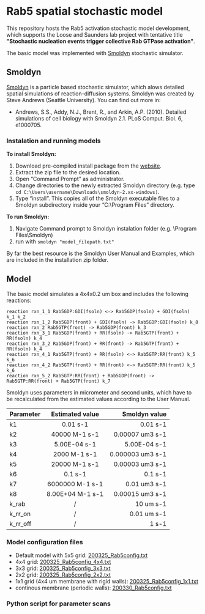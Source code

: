 # Rab5 spatial stochastic model

This repository hosts the Rab5 activation stochastic model development, which supports the Loose and Saunders lab project with tentative title **"Stochastic nucleation events trigger collective Rab GTPase activation"**.

The basic model was implemented with [Smoldyn](http://www.smoldyn.org/) stochastic simulator. 

## Smoldyn

[Smoldyn](http://www.smoldyn.org/) is a particle based stochastic simulator, which alows detailed spatial simulations of reaction-diffusion systems. Smoldyn was created by Steve Andrews (Seattle University). You can find out more in:
*  Andrews, S.S., Addy, N.J., Brent, R., and Arkin, A.P. (2010). Detailed simulations of cell biology with Smoldyn 2.1. PLoS Comput. Biol. 6, e1000705.

### Instalation and running models

**To install Smoldyn:**
1.  Download pre-compiled install package from the [website](http://www.smoldyn.org/download.html).
2. Extract the zip file to the desired location.
3. Open “Command Prompt” as administrator.
4. Change directories to the newly extracted Smoldyn directory (e.g. type `cd C:\Users\username\Downloads\smoldyn-2.xx-windows)`.
5. Type “install”. This copies all of the Smoldyn executable files to a Smoldyn subdirectory inside your “C:\Program Files” directory.

**To run Smoldyn:**
1.  Navigate Command prompt to Smoldyn instalation folder (e.g. \Program Files\Smoldyn)
2.  run with `smoldyn "model_filepath.txt"` 

By far the best resource is the Smoldyn User Manual and Examples, which are included in the installation zip folder.


## Model

The basic model simulates a 4x4x0.2 um box and includes the following reactions:

```
reaction rxn_1_1 Rab5GDP:GDI(fsoln) <-> Rab5GDP(fsoln) + GDI(fsoln) k_1 k_2
reaction rxn_1_2 Rab5GDP(front) + GDI(fsoln) -> Rab5GDP:GDI(fsoln) k_8
reaction rxn_2 Rab5GTP(front) -> Rab5GDP(front) k_3
reaction rxn_3_1 Rab5GDP(front) + RR(fsoln) -> Rab5GTP(front) + RR(fsoln) k_4
reaction rxn_3_2 Rab5GDP(front) + RR(front) -> Rab5GTP(front) + RR(fsoln) k_4
reaction rxn_4_1 Rab5GTP(front) + RR(fsoln) <-> Rab5GTP:RR(front) k_5 k_6
reaction rxn_4_2 Rab5GTP(front) + RR(front) <-> Rab5GTP:RR(front) k_5 k_6
reaction rxn_5_2 Rab5GTP:RR(front) + Rab5GDP(front) -> Rab5GTP:RR(front) + Rab5GTP(front) k_7
```

Smoldyn uses parameters in micrometer and second units, which have to be recalculated from the estimated values according to the User Manual.

| Parameter | Estimated value | Smoldyn value |
| ------------- |:-------------:| -----:|
| k1    | 0.01 s-1 | 0.01 s-1 |
| k2    | 40000 M-1 s-1 | 0.00007 um3 s-1 |
| k3    | 5.00E-04 s-1 | 5.00E-04 s-1 |
| k4    | 2000 M-1 s-1 | 0.000003 um3 s-1 |
| k5    | 20000 M-1 s-1| 0.00003 um3 s-1 |
| k6    | 0.1 s-1 | 0.1 s-1 |
| k7    | 6000000 M-1 s-1 | 0.01 um3 s-1 |
| k8    | 8.00E+04 M-1 s-1 | 0.00015 um3 s-1 |
| k_rab | / | 10 um s-1  |
| k_rr_on | / | 0.01 um s-1  |
| k_rr_off | / | 1 s-1 |

### Model configuration files
*  Default model with 5x5 grid: [200325_Rab5config.txt](200325_Rab5config.txt) 
*  4x4 grid: [200325_Rab5config_4x4.txt](200325_Rab5config_4x4.txt)
*  3x3 grid: [200325_Rab5config_3x3.txt](200325_Rab5config_3x3.txt)
*  2x2 grid: [200325_Rab5config_2x2.txt](200325_Rab5config_2x2.txt)
*  1x1 grid (4x4 um membrane with rigid walls): [200325_Rab5config_1x1.txt](200325_Rab5config_4x4.txt)
*  continous membrane (periodic walls): [200330_Rab5config.txt](200330_Rab5config.txt) 

### Python script for parameter scans
